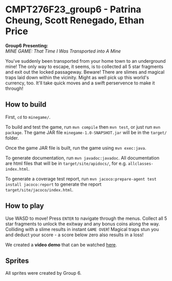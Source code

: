 # CMPT276F23_group6 - Patrina Cheung, Scott Renegado, Ethan Price

**Group6 Presenting:**  
*MINE GAME: That Time I Was Transported into A Mine*  

You've suddenly been transported from your home town to an underground mine! The only way to escape, it seems, is to collected all 5 star fragments and exit out the locked passageway. Beware! There are slimes and magical traps laid down within the vicinity. Might as well pick up this world's currency, too. It'll take quick moves and a swift perservence to make it through!

## How to build
First, ``cd`` to ``minegame/``.  

To build and test the game, run ``mvn compile`` then ``mvn test``, or just run ``mvn package``. The game JAR file ``minegame-1.0-SNAPSHOT.jar`` will be in the ``target/`` folder.

Once the game JAR file is built, run the game using ``mvn exec:java``.  

To generate documentation, run ``mvn javadoc:javadoc``. All documentation are html files that will be in ``target/site/apidocs/``, for e.g. ``allclasses-index.html``.  

To generate a coverage test report, run ``mvn jacoco:prepare-agent test install jacoco:report`` to generate the report ``target/site/jacoco/index.html``.  

## How to play
Use WASD to move! Press ``ENTER`` to navigate through the menus. Collect all 5 star fragments to unlock the exitway and any bonus coins along the way. Colliding with a slime results in instant ``GAME OVER``! Magical traps stun you and deduct your score - a score below zero also results in a loss!

We created a **video demo** that can be watched [here](https://youtu.be/FxjaYHOHhbo). 

## Sprites
All sprites were created by Group 6.
